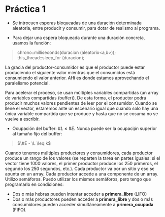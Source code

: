 # Práctica 1

* Se introcuen esperas bloqueadas de una duración determinada aleatoria, entre producir y consumir, para dotar de realismo al programa.

* Para dejar una espera bloqueada durante una duración concreta, usamos la función:

> chrono::milliseconds(duracion (aleatorio<a,b>));
> this_thread::sleep_for (duracion);

La gracia del productor-consumidor es que el productor puede estar produciendo el siguiente valor mientras que el consumidos está consumiendo el valor anterior. AHí es donde estamos aprovechando el paralelismo potencial.

Para acelerar el proceso, se usan múltiples variables compartidas (un array de variables compartidas (buffer)). De esta forma, el productor podrá producir muchos valores pendientes de leer por el consumidor. Cuando se llene el vector, estaremos ante un escenario igual que cuando solo hay una única variable compartida que se produce y hasta que no se cosuma no se vuelve a escribir.

* Ocupación del buffer: $\#L \leq \#E$. Nunca puede ser la ocupaciṕn superior al tamaño fijo del buffer:

> $\#E - \L \leq k$


Cuando tenemos múltiples productores y consumidores, cada productor produce un rango de los valores (se reparten la tarea en partes iguales: si el vector tiene 1000 valores, el primer productor produce los 250 primeros, el segundo los 250 segundos, etc.). Cada productor va por un sitio y eso se apunta en un array. Cada productor accede a una componente de un array. Utilizo semáforos. Puedo utilizar los mismos semáforos, pero tengo que programarlo en condiciones:

*  Dos o más hebras pueden intentar acceder a **primera_libre** (LIFO)
* Dos o más productores pueden acceder a **primera_libre** y dos o más consumidores pueden acceder simultáneamente a **primera_ocupada** (FIFO).
